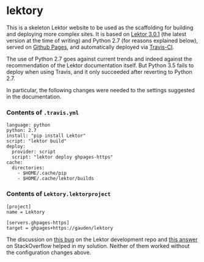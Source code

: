 # lektory

This is a skeleton Lektor website to be used as the scaffolding for building and deploying more complex sites. It is based on [Lektor 3.0.1](https://www.getlektor.com/) (the latest version at the time of writing) and Python 2.7 (for reasons explained below), served on [Github Pages](https://pages.github.com/), and automatically deployed via [Travis-CI](https://travis-ci.org/).

The use of Python 2.7 goes against current trends and indeed against the recommendation of the Lektor documentation itself. But Python 3.5 fails to deploy when using Travis, and it only succeeded after reverting to Python 2.7.

In particular, the following changes were needed to the settings suggested in the documentation.

### Contents of `.travis.yml`

```
language: python
python: 2.7
install: "pip install Lektor"
script: "lektor build"
deploy:
  provider: script
  script: "lektor deploy ghpages-https"
cache:
  directories:
    - $HOME/.cache/pip
    - $HOME/.cache/lektor/builds
```

### Contents of `Lektory.lektorproject`

```
[project]
name = Lektory

[servers.ghpages-https]
target = ghpages+https://gauden/lektory
```

The discussion on [this bug](https://github.com/lektor/lektor/issues/418) on the Lektor development repo and [this answer](https://stackoverflow.com/a/38216821/1290420) on StackOverflow helped in my solution. Neither of them worked without the configuration changes above.
